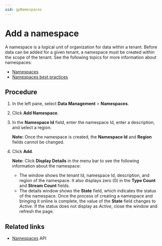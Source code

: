 ```yaml
---
uid: gpNamespaces
---
```


# Add a namespace

A namespace is a logical unit of organization for data within a tenant. Before data can be added for a given tenant, a namespace must be created within the scope of the tenant. See the following topics for more information about namespaces:

- [Namespaces](xref:ccNamespaces)
- [Namespaces best practices](xref:bpNamespaces)

## Procedure

1. In the left pane, select **Data Management** > **Namespaces**.

1. Click **Add Namespace**.

1. In the **Namespace Id** field, enter the namespace Id, enter a description, and select a region. 

   **Note:** Once the namespace is created, the **Namespace Id** and **Region** fields cannot be changed.

1. Click **Add**.

   **Note:** Click **Display Details** in the menu bar to see the following information about the namespace:

    - The window shows the tenant Id, namespace Id, description, and region of the namespace. It also displays zero (0) in the **Type Count** and **Stream Count** fields.  
    - The details window shows the **State** field, which indicates the status of the namespace. Once the process of creating a namespace and bringing it online is complete, the value of the **State** field changes to *Active*. If the status does not display as *Active*, close the window and refresh the page. 

## Related links

- [Namespaces](xref:AccountNamespace_1) API
